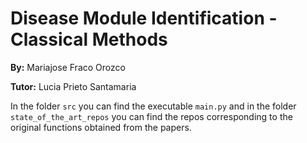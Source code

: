 # Disease Module Identification - Classical Methods
**By:** Mariajose Fraco Orozco

**Tutor:** Lucia Prieto Santamaria

In the folder `src` you can find the executable `main.py` and in the folder `state_of_the_art_repos` you can find the repos corresponding to the original functions obtained from the papers.